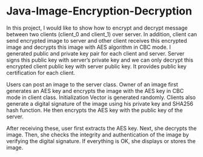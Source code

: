 # Java-Image-Encryption-Decryption

In this project, I would like to show how to encrypt and decrypt message between two clients (client_0 and client_1) over server. In addition, client can send encrypted image to server and other client receives this encrypted image and decrypts this image with AES algorithm in CBC mode.
I generated public and private key pair for each client and server. Server signs this public key with server’s private key and we can only decrypt this encrypted client public key with server public key. It provides public key certification for each client.

 Users can post an image to the server class. Owner of an image first generates an AES key and encrypts the image with the AES key in CBC mode in client class. Initialization Vector is generated randomly. Clients also generate a digital signature of the image using his private key and SHA256 hash function. He then encrypts the AES key with the public key of the server. 
	

 
After receiving these, user first extracts the AES key. Next, she decrypts the image. Then, she checks the integrity and authentication of the image by verifying the digital signature. If everything is OK, she displays or stores the image. 

	

	


